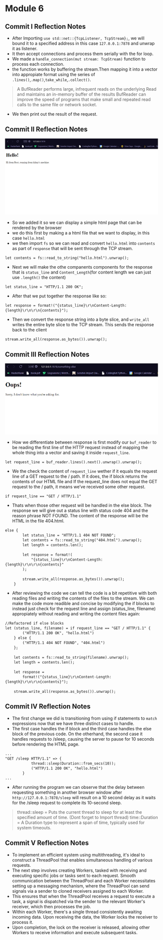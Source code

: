 # Module 6
## Commit I Reflection Notes
+ After Importing `use std::net::{TcpListener, TcpStream};`, we will bound it to a specified address in this case `127.0.0.1:7878` and unwrap it as listener. 
+ It then accept connections and process them serially with the for loop. 
+ We made a `handle_connection(mut stream: TcpStream)` function to process each connection.
+ the function works by buffering the stream.Then mapping it into a vector into appropiate format using the series of `.lines()`,`.map()`,`take_while`,`.collect()`.
> A BufReader<R> performs large, infrequent reads on the underlying Read and maintains an in-memory buffer of the results BufReader<R> can improve the speed of programs that make small and repeated read calls to the same file or network socket.
+ We then print out the result of the request.

## Commit II Reflection Notes
![image](/assets/images/commit2.png)
+ So we added it so we can display a simple html page that can be rendered by the browser
+ we do this first by making a a html file that we want to display, in this case `hello.html`
+ we then import `fs` so we can read and convert `hello.html` into `contents` as part of `response` that will be sent through the TCP stream.
```
let contents = fs::read_to_string("hello.html").unwrap(); 
```
+ Next we will make the othe companents components for the response that is  `status_line` and `Content_Length`(for content length we can just use `.length()` the content)
```
let status_line = "HTTP/1.1 200 OK"; 
```
+ After that we put together the response like so: 
```
let response = format!("{status_line}\r\nContent-Length: {length}\r\n\r\n{contents}");
```
+ Then we convert the response string into a byte slice, and `write_all` writes the entire byte slice to the TCP stream. This sends the response back to the client
```
stream.write_all(response.as_bytes()).unwrap();
```

## Commit III Reflection Notes
![image2](/assets/images/commit3failed.png)
+ How we differentiate between response is first modify our `buf_reader` to be reading the first line of the HTTP request instead of mapping the whole thing into a vector and saving it inside `request_line`.
```
let request_line = buf_reader.lines().next().unwrap().unwrap();
```
+ We the check the content of `request_line` wether if it equals the request line of a GET request to the / path. If it does, the if block returns the contents of our HTML file and If the request_line does not equal the GET request to the / path, it means we’ve received some other request.
```
if request_line == "GET / HTTP/1.1"
```
+ Thats when those other request will be handled in the else block. The response we will give out a status line with status code 404 and the reason phrase NOT FOUND. The content of the response will be the HTML in the file 404.html.
```
else {
        let status_line = "HTTP/1.1 404 NOT FOUND";
        let contents = fs::read_to_string("404.html").unwrap();
        let length = contents.len();

        let response = format!(
            "{status_line}\r\nContent-Length: {length}\r\n\r\n{contents}"
        );

        stream.write_all(response.as_bytes()).unwrap();
    }
```
+ After reviewing the code we can tell the code is a bit repetitive with both reading files and writing the contents of the files to the stream. We can make the code more readible and concise by modifying the if blocks to instead just check for the request line and assign (status_line, filename) appropiately without reading and writing the content files again:
```
//Refactored if else blocks
let (status_line, filename) = if request_line == "GET / HTTP/1.1" {
        ("HTTP/1.1 200 OK", "hello.html")
    } else {
        ("HTTP/1.1 404 NOT FOUND", "404.html")
    };

    let contents = fs::read_to_string(filename).unwrap();
    let length = contents.len();

    let response =
        format!("{status_line}\r\nContent-Length: {length}\r\n\r\n{contents}");

    stream.write_all(response.as_bytes()).unwrap();
```
## Commit IV Reflection Notes
+ The first change we did is transitioning from using if statements to `match` expressions now that we have three distinct cases to handle.
+ The first case handles the if block and the third case handles the else block of the previous code. On the otherhand, the second case it handles requests to /sleep, causing the server to pause for 10 seconds before rendering the HTML page.
```
...
"GET /sleep HTTP/1.1" => {
            thread::sleep(Duration::from_secs(10)); 
            ("HTTP/1.1 200 OK", "hello.html") 
        }
...
```
+ After running the program we can observe that the delay between requesting something in another browser window after `http://127.0.0.1:7878/sleep` will result on a 10 second delay as it waits for the /sleep request to complete its 10-second sleep.
> thread::sleep = Puts the current thread to sleep for at least the specified amount of time. (Dont forget to Import thread)
> time::Duration = A Duration type to represent a span of time, typically used for system timeouts.
## Commit V Reflection Notes
+ To implement an efficient system using multithreading, it's ideal to construct a ThreadPool that enables simultaneous handling of various requests. 
+ The next step involves creating Workers, tasked with receiving and executing specific jobs or tasks sent to each request. Smooth communication between the ThreadPool and each Worker necessitates setting up a messaging mechanism, where the ThreadPool can send signals via a sender to cloned receivers assigned to each Worker. 
+ This ensures that when the ThreadPool receives a request to execute a task, a signal is dispatched via the sender to the relevant Worker's receiver, which then processes the job.
+ Within each Worker, there's a single thread consistently awaiting incoming data. Upon receiving the data, the Worker locks the receiver to process it. 
+ Upon completion, the lock on the receiver is released, allowing other Workers to receive information and execute subsequent tasks.
